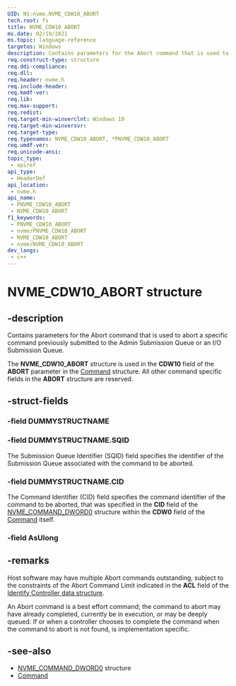 ```yaml
---
UID: NS:nvme.NVME_CDW10_ABORT
tech.root: fs
title: NVME_CDW10_ABORT
ms.date: 02/19/2021
ms.topic: language-reference
targetos: Windows
description: Contains parameters for the Abort command that is used to abort a specific command previously submitted to the Admin Submission Queue or an I/O Submission Queue.
req.construct-type: structure
req.ddi-compliance: 
req.dll: 
req.header: nvme.h
req.include-header: 
req.kmdf-ver: 
req.lib: 
req.max-support: 
req.redist: 
req.target-min-winverclnt: Windows 10
req.target-min-winversvr: 
req.target-type: 
req.typenames: NVME_CDW10_ABORT, *PNVME_CDW10_ABORT
req.umdf-ver: 
req.unicode-ansi: 
topic_type:
 - apiref
api_type:
 - HeaderDef
api_location:
 - nvme.h
api_name:
 - PNVME_CDW10_ABORT
 - NVME_CDW10_ABORT
f1_keywords:
 - PNVME_CDW10_ABORT
 - nvme/PNVME_CDW10_ABORT
 - NVME_CDW10_ABORT
 - nvme/NVME_CDW10_ABORT
dev_langs:
 - c++
---
```


# NVME_CDW10_ABORT structure


## -description

Contains parameters for the Abort command that is used to abort a specific command previously submitted to the Admin Submission Queue or an I/O Submission Queue.

The **NVME_CDW10_ABORT** structure is used in the **CDW10** field of the **ABORT** parameter in the [Command](ns-nvme-nvme_command.md) structure. All other command specific fields in the **ABORT** structure are reserved.

## -struct-fields

### -field DUMMYSTRUCTNAME

### -field DUMMYSTRUCTNAME.SQID

The Submission Queue Identifier (SQID) field specifies the identifier of the Submission Queue associated with the command to be aborted.

### -field DUMMYSTRUCTNAME.CID

The Command Identifier (CID) field specifies the command identifier of the command to be aborted, that was specified in the **CID** field of the [NVME_COMMAND_DWORD0](ns-nvme-nvme_command_dword0.md) structure within the **CDW0** field of the [Command](ns-nvme-nvme_command.md) itself.

### -field AsUlong

## -remarks

Host software may have multiple Abort commands outstanding, subject to the constraints of the Abort Command Limit indicated in the **ACL** field of the [Identify Controller data structure](ns-nvme-nvme_identify_controller_data.md).

An Abort command is a best effort command; the command to abort may have already completed, currently be in execution, or may be deeply queued. If or when a controller chooses to complete the command when the command to abort is not found, is implementation specific.

## -see-also

- [NVME_COMMAND_DWORD0](ns-nvme-nvme_command_dword0.md) structure
- [Command](ns-nvme-nvme_command.md)


